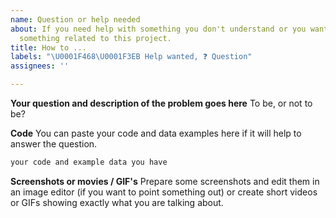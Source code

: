 ```yaml
---
name: Question or help needed
about: If you need help with something you don't understand or you want to ask about
  something related to this project.
title: How to ...
labels: "\U0001F468‍\U0001F3EB Help wanted, ❓ Question"
assignees: ''

---
```


**Your question and description of the problem goes here**
To be, or not to be?

**Code**
You can paste your code and data examples here if it will help to answer the question.

```js
your code and example data you have
```

**Screenshots or movies / GIF's**
Prepare some screenshots and edit them in an image editor (if you want to point something out) or create short videos or GIFs showing exactly what you are talking about.
